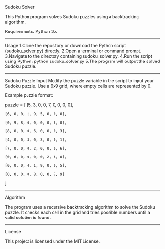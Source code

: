 Sudoku Solver

This Python program solves Sudoku puzzles using a backtracking algorithm.

Requirements: 
Python 3.x
***
Usage
1.Clone the repository or download the Python script (sudoku_solver.py) directly.
2.Open a terminal or command prompt.
3.Navigate to the directory containing sudoku_solver.py.
4.Run the script using Python: python sudoku_solver.py
5.The program will output the solved Sudoku puzzle.
***
Sudoku Puzzle Input
Modify the puzzle variable in the script to input your Sudoku puzzle. Use a 9x9 grid, where empty cells are represented by 0.

Example puzzle format:

puzzle = [
    [5, 3, 0, 0, 7, 0, 0, 0, 0],
    
    [6, 0, 0, 1, 9, 5, 0, 0, 0],
    
    [0, 9, 8, 0, 0, 0, 0, 6, 0],
    
    [8, 0, 0, 0, 6, 0, 0, 0, 3],
    
    [4, 0, 0, 8, 0, 3, 0, 0, 1],
    
    [7, 0, 0, 0, 2, 0, 0, 0, 6],
    
    [0, 6, 0, 0, 0, 0, 2, 8, 0],
    
    [0, 0, 0, 4, 1, 9, 0, 0, 5],
    
    [0, 0, 0, 0, 8, 0, 0, 7, 9]
]
***
Algorithm

The program uses a recursive backtracking algorithm to solve the Sudoku puzzle. It checks each cell in the grid and tries possible numbers until a valid solution is found.
***
License

This project is licensed under the MIT License.


